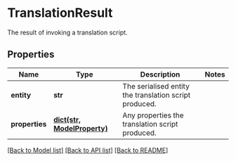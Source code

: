 # TranslationResult

The result of invoking a translation script.

## Properties
Name | Type | Description | Notes
------------ | ------------- | ------------- | -------------
**entity** | **str** | The serialised entity the translation script produced. | 
**properties** | [**dict(str, ModelProperty)**](ModelProperty.md) | Any properties the translation script produced. | 

[[Back to Model list]](../README.md#documentation-for-models) [[Back to API list]](../README.md#documentation-for-api-endpoints) [[Back to README]](../README.md)


